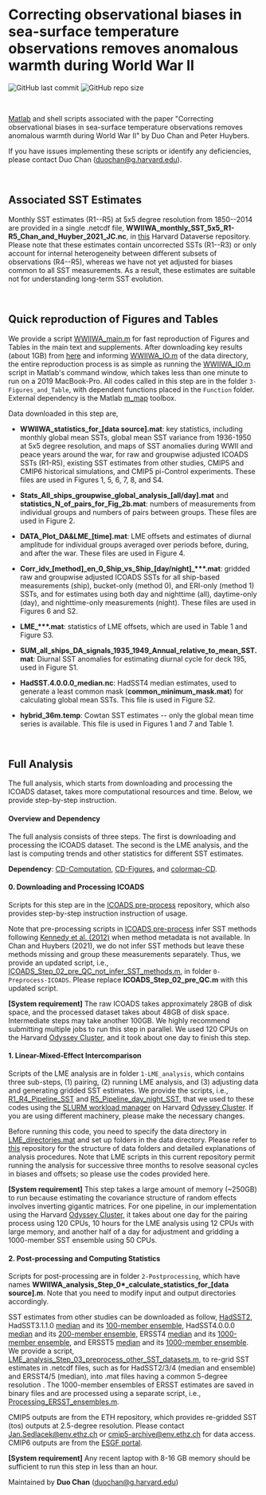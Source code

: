 # Correcting observational biases in sea-surface temperature observations removes anomalous warmth during World War II

![GitHub last commit](https://img.shields.io/github/last-commit/duochanatharvard/World-Waw-II-Warm-Anomaly)
![GitHub repo size](https://img.shields.io/github/repo-size/duochanatharvard/World-Waw-II-Warm-Anomaly)

<br>

[Matlab](https://www.mathworks.com/products/matlab.html) and shell scripts associated with the paper "Correcting observational biases in sea-surface temperature observations removes anomalous warmth during World War II" by Duo Chan and Peter Huybers.

If you have issues implementing these scripts or identify any deficiencies, please contact Duo Chan (duochan@g.harvard.edu).

<br>

## Associated SST Estimates
Monthly SST estimates (R1--R5) at 5x5 degree resolution from 1850--2014 are provided in a single .netcdf file, **WWIIWA_monthly_SST_5x5_R1-R5_Chan_and_Huyber_2021_JC.nc**, in [this](https://doi.org/10.7910/DVN/RJLBOQ) Harvard Dataverse repository.  Please note that these estimates contain uncorrected SSTs (R1--R3) or only account for internal heterogeneity between different subsets of observations (R4--R5), whereas we have not yet adjusted for biases common to all SST measurements.  As a result, these estimates are suitable not for understanding long-term SST evolution.   

<br>

## Quick reproduction of Figures and Tables

We provide a script [WWIIWA_main.m](WWIIWA_main.m) for fast reproduction of Figures and Tables in the main text and supplements.  After downloading key results (about 1GB) from [here](https://doi.org/10.7910/DVN/RJLBOQ) and informing [WWIIWA_IO.m](WWIIWA_IO.m) of the data directory, the entire reproduction process is as simple as running the [WWIIWA_IO.m](WWIIWA_IO.m) script in Matlab's command window, which takes less than one minute to run on a 2019 MacBook-Pro.  All codes called in this step are in the folder ```3-Figures_and_Table```, with dependent functions placed in the ```Function``` folder.  
External dependency is the Matlab [m_map](https://www.eoas.ubc.ca/~rich/map.html) toolbox.

Data downloaded in this step are,

* **WWIIWA_statistics_for_[data source].mat**: key statistics, including monthly global mean SSTs, global mean SST variance from 1936-1950 at 5x5 degree resolution, and maps of SST anomalies during WWII and peace years around the war, for raw and groupwise adjusted ICOADS SSTs (R1-R5), existing SST estimates from other studies, CMIP5 and CMIP6 historical simulations, and CMIP5 pi-Control experiments.  These files are used in Figures 1, 5, 6, 7, 8, and S4.

* **Stats_All_ships_groupwise_global_analysis_[all/day].mat** and **statistics_N_of_pairs_for_Fig_2b.mat**: numbers of measurements from individual groups and numbers of pairs between groups.  These files are used in Figure 2.

* **DATA_Plot_DA&LME_[time].mat**: LME offsets and estimates of diurnal amplitude for individual groups averaged over periods before, during, and after the war.  These files are used in Figure 4.

* **Corr_idv_[method]\_en_0_Ship_vs_Ship_[day/night]_\*\*\*.mat**: gridded raw and groupwise adjusted ICOADS SSTs for all ship-based measurements (ship), bucket-only (method 0), and ERI-only (method 1) SSTs, and for estimates using both day and nighttime (all), daytime-only (day), and nighttime-only measurements (night).  These files are used in Figures 6 and S2.

* **LME_\*\*\*.mat**: statistics of LME offsets, which are used in Table 1 and Figure S3.

* **SUM_all_ships_DA_signals_1935_1949_Annual_relative_to_mean_SST.mat**: Diurnal SST anomalies for estimating diurnal cycle for deck 195, used in Figure S1.

* **HadSST.4.0.0.0_median.nc**: HadSST4 median estimates, used to generate a least common mask (**common_minimum_mask.mat**) for calculating global mean SSTs.  This file is used in Figure S2.

* **hybrid_36m.temp**: Cowtan SST estimates -- only the global mean time series is available.  This file is used in Figures 1 and 7 and Table 1.


<br>

## Full Analysis

The full analysis, which starts from downloading and processing the ICOADS dataset, takes more computational resources and time.  Below, we provide step-by-step instruction.   

#### Overview and Dependency
The full analysis consists of three steps.  The first is downloading and processing the ICOADS dataset.  The second is the LME analysis, and the last is computing trends and other statistics for different SST estimates.

__Dependency__: [CD-Computation](https://github.com/duochanatharvard/CD_Computation), [CD-Figures](https://github.com/duochanatharvard/CDF_Figures), and [colormap-CD](https://github.com/duochanatharvard/colormap_CD).

#### 0. Downloading and Processing ICOADS

Scripts for this step are in the [ICOADS pre-process](https://github.com/duochanatharvard/ICOADS_preprocess) repository, which also provides step-by-step instruction instruction of usage.

Note that pre-processing scripts in [ICOADS pre-process](https://github.com/duochanatharvard/ICOADS_preprocess) infer SST methods following [Kennedy et al. (2012)](https://agupubs.onlinelibrary.wiley.com/doi/full/10.1029/2010JD015220) when method metadata is not available.  In Chan and Huybers (2021), we do not infer SST methods but leave these methods missing and group these measurements separately.  Thus, we provide an updated script, i.e., [ICOADS_Step_02_pre_QC_not_infer_SST_methods.m](ICOADS_Step_02_pre_QC_not_infer_SST_methods.m), in folder ```0-Preprocess-ICOADS```.  Please replace **ICOADS_Step_02_pre_QC.m** with this updated script.

__[System requirement]__ The raw ICOADS takes approximately 28GB of disk space, and the processed dataset takes about 48GB of disk space.  Intermediate steps may take another 100GB.  We highly recommend submitting multiple jobs to run this step in parallel.  We used 120 CPUs on the Harvard [Odyssey Cluster](https://www.rc.fas.harvard.edu/odyssey/), and it took about one day to finish this step.

#### 1. Linear-Mixed-Effect Intercomparison

Scripts of the LME analysis are in folder ```1-LME_analysis```, which contains three sub-steps, (1) pairing, (2) running LME analysis, and (3) adjusting data and generating gridded SST estimates.  We provide the scripts, i.e., [R1_R4_Pipeline_SST](R1_R4_Pipeline_SST) and [R5_Pipeline_day_night_SST](R5_Pipeline_day_night_SST), that we used to these codes using the [SLURM workload manager](https://slurm.schedmd.com/documentation.html) on Harvard [Odyssey Cluster](https://www.rc.fas.harvard.edu/odyssey/).  If you are using different machinery, please make the necessary changes.

Before running this code, you need to specify the data directory in [LME_directories.mat](LME_directories.mat) and set up folders in the data directory.  Please refer to [this](https://github.com/duochanatharvard/Homogeneous_early_20th_century_warming) repository for the structure of data folders and detailed explanations of analysis procedures.  Note that LME scripts in this current repository permit running the analysis for successive three months to resolve seasonal cycles in biases and offsets; so please use the codes provided here.

__[System requirement]__ This step takes a large amount of memory (~250GB) to run because estimating the covariance structure of random effects involves inverting gigantic matrices.  For one pipeline, in our implementation using the Harvard [Odyssey Cluster](https://www.rc.fas.harvard.edu/odyssey/), it takes about one day for the pairing process using 120 CPUs, 10 hours for the LME analysis using 12 CPUs with large memory, and another half of a day for adjustment and gridding a 1000-member SST ensemble using 50 CPUs.


#### 2. Post-processing and Computing Statistics

Scripts for post-processing are in folder ```2-Postprocessing```, which have names **WWIIWA_analysis_Step_0\*\_calculate_statistics_for_[data source].m**. Note that you need to modify input and output directories accordingly.

SST estimates from other studies can be downloaded as follow, [HadSST2](https://www.metoffice.gov.uk/hadobs/hadsst2/data/download.html), HadSST3.1.1.0 [median](https://www.metoffice.gov.uk/hadobs/hadsst3/data/download.html) and its [100-member ensemble](https://www.metoffice.gov.uk/hadobs/hadsst3/data/download.html), HadSST4.0.0.0 [median](https://www.metoffice.gov.uk/hadobs/hadsst4/data/download.html) and its [200-member ensemble](https://www.metoffice.gov.uk/hadobs/hadsst4/data/download.html), ERSST4 [median](https://psl.noaa.gov/data/gridded/data.noaa.ersst.v4.html) and its [1000-member ensemble](ftp://ftp.ncei.noaa.gov/pub/data/cmb/ersst/v4/ensemble), and ERSST5 [median](https://www.esrl.noaa.gov/psd/data/gridded/data.noaa.ersst.v5.html) and its [1000-member ensemble](ftp://ftp.ncei.noaa.gov/pub/data/cmb/ersst/v5/ensemble.1854-2017).  We provide a script, [LME_analysis_Step_03_preprocess_other_SST_datasets.m](LME_analysis_Step_03_preprocess_other_SST_datasets.m), to re-grid SST estimates in .netcdf files, such as for HadSST2/3/4 (median and ensemble) and ERSST4/5 (median), into .mat files having a common 5-degree resolution .  The 1000-member ensembles of ERSST estimates are saved in binary files and are processed using a separate script, i.e., [Processing_ERSST_ensembles.m](Processing_ERSST_ensembles.m).

CMIP5 outputs are from the ETH repository, which provides re-gridded SST (tos) outputs at 2.5-degree resolution.  Please contact [Jan.Sedlacek@env.ethz.ch](Jan.Sedlacek@env.ethz.ch) or [cmip5-archive@env.ethz.ch](cmip5-archive@env.ethz.ch) for data access.  CMIP6 outputs are from the [ESGF portal](https://esgf-node.llnl.gov/search/cmip6/).

__[System requirement]__ Any recent laptop with 8-16 GB memory should be sufficient to run this step in less than an hour.

Maintained by __Duo Chan__ (duochan@g.harvard.edu)
